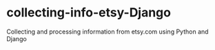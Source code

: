 # collecting-info-etsy-Django
Collecting and processing information from etsy.com using Python and Django
